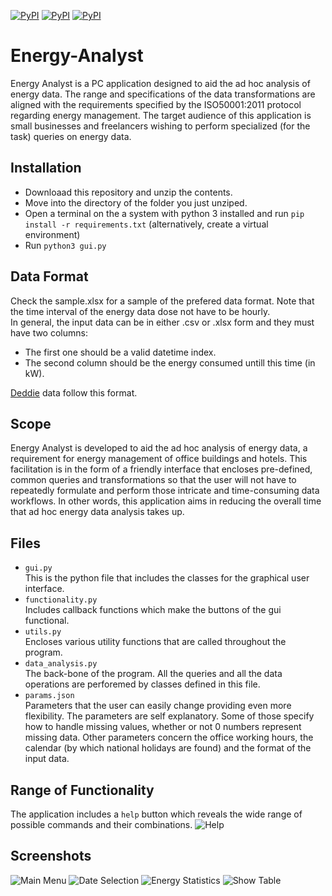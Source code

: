[![PyPI](https://img.shields.io/static/v1?label=pandas&message=1.5&color=blue)](https://pandas.pydata.org/)
[![PyPI](https://img.shields.io/static/v1?label=numpy&message=1.24&color=green)](https://numpy.org/)
[![PyPI](https://img.shields.io/static/v1?label=Tcl/Tk&message=8.5&color=green)](https://docs.python.org/3/library/tkinter.html)



# Energy-Analyst

Energy Analyst is a PC application designed to aid the ad hoc analysis of energy data. The range and specifications of the data transformations are aligned with the requirements specified by the ISO50001:2011 protocol regarding energy management. The target audience of this application is small businesses and freelancers wishing to perform specialized (for the task) queries on energy data.

## Installation
* Downloaad this repository and unzip the contents.
* Move into the directory of the folder you just unziped.
* Open a terminal on the a system with python 3 installed and run `pip install -r requirements.txt` (alternatively, create a virtual environment)
* Run `python3 gui.py`

## Data Format
Check the sample.xlsx for a sample of the prefered data format.
Note that the time interval of the energy data dose not have to be hourly.<br />
In general, the input data can be in either .csv or .xlsx form and they must have two columns:
- The first one should be a valid datetime index.
- The second column should be the energy consumed untill this time (in kW).<br />

[Deddie](https://deddie.gr/) data follow this format.

## Scope
Energy Analyst is developed to aid the ad hoc analysis of energy data, a requirement for energy management of office buildings and hotels. This facilitation is in the form of a friendly interface that encloses pre-defined, common queries and transformations so that the user will not have to repeatedly formulate and perform those intricate and time-consuming data workflows. In other words, this application aims in reducing the overall time that ad hoc energy data analysis takes up.

## Files
* `gui.py` <br/>
This is the python file that includes the classes for the graphical user interface.
* `functionality.py` <br />
Includes callback functions which make the buttons of the gui functional.
* `utils.py` <br />
Encloses various utility functions that are called throughout the program.
* `data_analysis.py` <br />
The back-bone of the program. All the queries and all the data operations are perforemed by classes defined in this file.
* `params.json` <br />
Parameters that the user can easily change providing even more flexibility. The parameters are self explanatory. Some of those specify how to handle missing values, whether or not <it>0</it> numbers represent missing data. Other parameters concern the office working hours, the calendar (by which national holidays are found) and the format of the input data.

## Range of Functionality
The application includes a `help` button which reveals the wide range of possible commands and their combinations.
![Help](https://github.com/abarmper/Energy-Analyst/blob/main/help.png)

## Screenshots
![Main Menu](https://github.com/abarmper/Energy-Analyst/blob/main/Main_menu.png)
![Date Selection](https://github.com/abarmper/Energy-Analyst/blob/main/Date_range.png)
![Energy Statistics](https://github.com/abarmper/Energy-Analyst/blob/main/Energy_Stats_part.png)
![Show Table](https://github.com/abarmper/Energy-Analyst/blob/main/Table_show.png)

